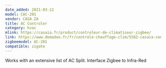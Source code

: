 ```yaml
---
date_added: 2021-03-12
model: CAC-201
vendor: CASA.IA
title: AC Controler
category: hvac
mlink: https://casaia.fr/product/controleur-de-climatiseur-zigbee/
link: https://www.domadoo.fr/fr/controle-chauffage-clim/5582-casaia-controleur-ir-pour-climatiseur-zigbee-3770021021090.html
zigbeemodel: AC-201
compatible: zigate
---
```

Works with an extensive list of AC Split. Interface Zigbee to Infra-Red
